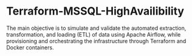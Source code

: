 # Terraform-MSSQL-HighAvailibility
The main objective is to simulate and validate the automated extraction, transformation, and loading (ETL) of data using Apache Airflow, while provisioning and orchestrating the infrastructure through Terraform and Docker containers.
